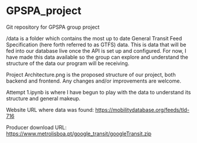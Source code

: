 # GPSPA_project
Git repository for GPSPA group project

/data is a folder which contains the most up to date General Transit Feed Specification (here forth referred to as GTFS) data. This is data that will be fed into our database live once the API is set up and configured. For now, I have made this data available so the group can explore and understand the structure of the data our program will be receiving. 

Project Architecture.png is the proposed structure of our project, both backend and frontend. Any changes and/or improvements are welcome.

Attempt 1.ipynb is where I have begun to play with the data to understand its structure and general makeup. 

Website URL where data was found: https://mobilitydatabase.org/feeds/tld-716

Producer download URL: https://www.metrolisboa.pt/google_transit/googleTransit.zip

